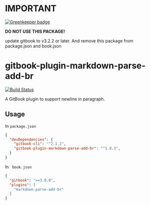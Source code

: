 # IMPORTANT

[![Greenkeeper badge](https://badges.greenkeeper.io/yumetodo/gitbook-plugin-markdown-parse-add-br.svg)](https://greenkeeper.io/)

**DO NOT USE THIS PACKAGE!**

update gitbook to v3.2.2 or later. And remove this package from package.json and book.json

# gitbook-plugin-markdown-parse-add-br
[![Build Status](https://travis-ci.org/yumetodo/gitbook-plugin-markdown-parse-add-br.svg?branch=master)](https://travis-ci.org/yumetodo/gitbook-plugin-markdown-parse-add-br)

A GitBook plugin to support newline in paragraph. 

## Usage

In ``package.json``

```json
{
  "devDependencies": {
    "gitbook-cli": "^2.1.2",
    "gitbook-plugin-markdown-parse-add-br": "^1.0.3",
  }
}
```

In `` book.json``

```json
{
  "gitbook": ">=3.0.0",
  "plugins": [
    "markdown-parse-add-br"
  ]
}
```

